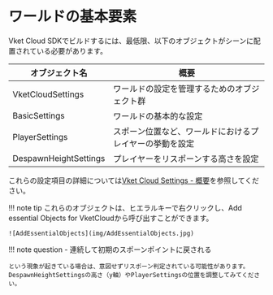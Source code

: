# ワールドの基本要素

Vket Cloud SDKでビルドするには、最低限、以下のオブジェクトがシーンに配置されている必要があります。  

|  オブジェクト名  |  概要  |
| ---- | ---- |
|  VketCloudSettings  |  ワールドの設定を管理するためのオブジェクト群  |
|  BasicSettings  |  ワールドの基本的な設定 |
|  PlayerSettings  |  スポーン位置など、ワールドにおけるプレイヤーの挙動を設定  |  
|  DespawnHeightSettings  |  プレイヤーをリスポーンする高さを設定  |  

これらの設定項目の詳細については[Vket Cloud Settings - 概要](../VketCloudSettings/Overview.md)を参照してください。

!!! note tip
    これらのオブジェクトは、ヒエラルキーで右クリックし、Add essential Objects for VketCloudから呼び出すことができます。

    ![AddEssentialObjects](img/AddEssentialObjects.jpg)   
  
!!! note question
    - 連続して初期のスポーンポイントに戻される　　

    という現象が起きている場合は、意図せずリスポーン判定されている可能性があります。DespawnHeightSettingsの高さ（y軸）やPlayerSettingsの位置を調整してみてください。    
